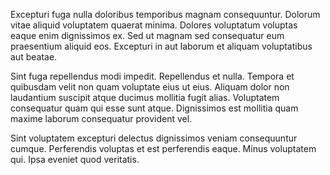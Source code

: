 Excepturi fuga nulla doloribus temporibus magnam consequuntur. Dolorum vitae aliquid voluptatem quaerat minima. Dolores voluptatum voluptas eaque enim dignissimos ex. Sed ut magnam sed consequatur eum praesentium aliquid eos. Excepturi in aut laborum et aliquam voluptatibus aut beatae.
 Sint fuga repellendus modi impedit. Repellendus et nulla. Tempora et quibusdam velit non quam voluptate eius ut eius. Aliquam dolor non laudantium suscipit atque ducimus mollitia fugit alias. Voluptatem consequatur quam qui esse sunt atque. Dignissimos est mollitia quam maxime laborum consequatur provident vel.
 Sint voluptatem excepturi delectus dignissimos veniam consequuntur cumque. Perferendis voluptas et est perferendis eaque. Minus voluptatem qui. Ipsa eveniet quod veritatis.